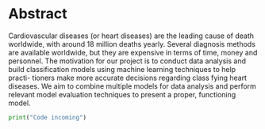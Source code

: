 # Abstract



Cardiovascular diseases (or heart diseases) are the
leading cause of death worldwide, with around 18 million deaths yearly. Several diagnosis methods are available worldwide, but they are expensive in terms of time,
money and personnel. The motivation for our project is
to conduct data analysis and build classification models using machine learning techniques to help practi-
tioners make more accurate decisions regarding class
fying heart diseases. We aim to combine multiple models
for data analysis and perform relevant model evaluation
techniques to present a proper, functioning model.

```py
print("Code incoming")
```
